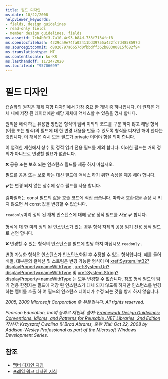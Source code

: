 ```yaml
---
title: 필드 디자인
ms.date: 10/22/2008
helpviewer_keywords:
- fields, design guidelines
- read-only fields
- member design guidelines, fields
ms.assetid: 7cb4b0f3-7a10-4c93-b84d-733f7134fcf8
ms.openlocfilehash: 4329ca9e74fa02411bd39755a432fc7d4858597d
ms.sourcegitcommit: d8020797a6657d0fbbdff362b80300815f682f94
ms.translationtype: MT
ms.contentlocale: ko-KR
ms.lasthandoff: 11/24/2020
ms.locfileid: "95706699"
---
```

# <a name="field-design"></a>필드 디자인

캡슐화의 원칙은 개체 지향 디자인에서 가장 중요 한 개념 중 하나입니다. 이 원칙은 개체 내에 저장 된 데이터에만 해당 개체에 액세스할 수 있음을 명시 합니다.

 원칙을 해석 하는 유용한 방법은 형식의 멤버 이외의 코드를 구분 하지 않고 해당 형식 (이름 또는 형식)의 필드에 대 한 변경 내용을 만들 수 있도록 형식을 디자인 해야 한다는 것입니다. 이 해석은 즉시 모든 필드가 private 이어야 함을 의미 합니다.

 이 엄격한 제한에서 상수 및 정적 읽기 전용 필드를 제외 합니다. 이러한 필드는 거의 정의가 아니므로 변경할 필요가 없습니다.

 ❌ 공용 또는 보호 되는 인스턴스 필드를 제공 하지 마십시오.

 필드를 공용 또는 보호 하는 대신 필드에 액세스 하기 위한 속성을 제공 해야 합니다.

 ✔️는 변경 되지 않는 상수에 상수 필드를 사용 합니다.

 컴파일러는 const 필드의 값을 호출 코드에 직접 굽습니다. 따라서 호환성을 손상 시 키 지 않으면 서 const 값을 변경할 수 없습니다.

 `readonly`미리 정의 된 개체 인스턴스에 대해 공용 정적 필드를 사용 ✔️ 합니다.

 형식에 대 한 미리 정의 된 인스턴스가 있는 경우 형식 자체의 공용 읽기 전용 정적 필드로 선언 합니다.

 ❌ 변경할 수 있는 형식의 인스턴스를 필드에 할당 하지 마십시오 `readonly` .

 변경 가능한 형식은 인스턴스가 인스턴스화된 후 수정할 수 있는 형식입니다. 예를 들어 배열, 대부분의 컬렉션 및 스트림은 변경 가능한 형식이 며 <xref:System.Int32?displayProperty=nameWithType> , <xref:System.Uri?displayProperty=nameWithType> 및 <xref:System.String?displayProperty=nameWithType> 는 모두 변경할 수 없습니다. 참조 형식 필드의 읽기 전용 한정자는 필드에 저장 된 인스턴스가 대체 되지 않도록 하지만 인스턴스를 변경 하는 멤버를 호출 하 여 필드의 인스턴스 데이터가 수정 되는 것을 방지 하지 않습니다.

 *2005, 2009 Microsoft Corporation © 부분입니다. All rights reserved.*

 *Pearson Education, Inc의 동의로 재인쇄. 출처: [Framework Design Guidelines: Conventions, Idioms, and Patterns for Reusable .NET Libraries, 2nd Edition](https://www.informit.com/store/framework-design-guidelines-conventions-idioms-and-9780321545619) 작성자: Krzysztof Cwalina 및 Brad Abrams, 출판 정보: Oct 22, 2008 by Addison-Wesley Professional as part of the Microsoft Windows Development Series.*

## <a name="see-also"></a>참조

- [멤버 디자인 지침](member.md)
- [프레임 워크 디자인 지침](index.md)
